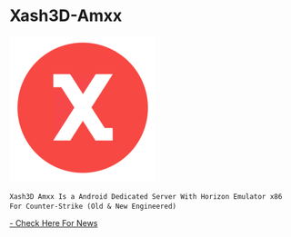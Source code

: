 # Xash3D-Amxx



![inq3erdiagram](https://github.com/FWGS/xash3d-fwgs/raw/master/game_launch/icon-xash-material.png)

`Xash3D Amxx Is a Android Dedicated Server With Horizon Emulator x86 For Counter-Strike (Old & New Engineered)`

[- Check Here For News](https://github.com/vx-moha/xash3d-amxx/releases)
